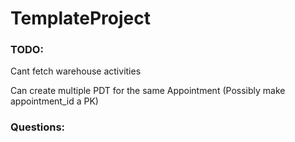 # TemplateProject

### TODO:

Cant fetch warehouse activities

Can create multiple PDT for the same Appointment (Possibly make appointment_id a PK)


### Questions:
